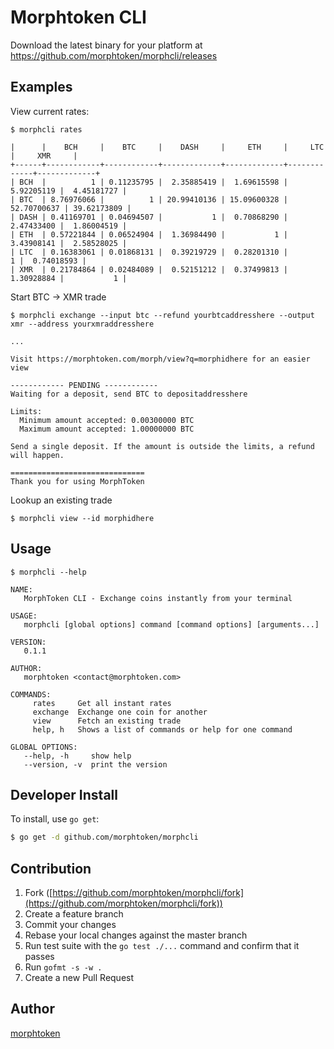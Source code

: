 # Morphtoken CLI

Download the latest binary for your platform at https://github.com/morphtoken/morphcli/releases


## Examples

View current rates:

```
$ morphcli rates

|      |    BCH     |    BTC     |    DASH     |     ETH     |     LTC     |     XMR     |
+------+------------+------------+-------------+-------------+-------------+-------------+
| BCH  |          1 | 0.11235795 |  2.35885419 |  1.69615598 |  5.92205119 |  4.45181727 |
| BTC  | 8.76976066 |          1 | 20.99410136 | 15.09600328 | 52.70700637 | 39.62173809 |
| DASH | 0.41169701 | 0.04694507 |           1 |  0.70868290 |  2.47433400 |  1.86004519 |
| ETH  | 0.57221844 | 0.06524904 |  1.36984490 |           1 |  3.43908141 |  2.58528025 |
| LTC  | 0.16383061 | 0.01868131 |  0.39219729 |  0.28201310 |           1 |  0.74018593 |
| XMR  | 0.21784864 | 0.02484089 |  0.52151212 |  0.37499813 |  1.30928884 |           1 |
```

Start BTC -> XMR trade

```
$ morphcli exchange --input btc --refund yourbtcaddresshere --output xmr --address yourxmraddresshere

...

Visit https://morphtoken.com/morph/view?q=morphidhere for an easier view

------------ PENDING ------------
Waiting for a deposit, send BTC to depositaddresshere

Limits:
  Minimum amount accepted: 0.00300000 BTC
  Maximum amount accepted: 1.00000000 BTC

Send a single deposit. If the amount is outside the limits, a refund will happen.

==============================
Thank you for using MorphToken
```

Lookup an existing trade

```
$ morphcli view --id morphidhere
```


## Usage

```
$ morphcli --help

NAME:
   MorphToken CLI - Exchange coins instantly from your terminal

USAGE:
   morphcli [global options] command [command options] [arguments...]

VERSION:
   0.1.1

AUTHOR:
   morphtoken <contact@morphtoken.com>

COMMANDS:
     rates     Get all instant rates
     exchange  Exchange one coin for another
     view      Fetch an existing trade
     help, h   Shows a list of commands or help for one command

GLOBAL OPTIONS:
   --help, -h     show help
   --version, -v  print the version
```

## Developer Install

To install, use `go get`:

```bash
$ go get -d github.com/morphtoken/morphcli
```

## Contribution

1. Fork ([https://github.com/morphtoken/morphcli/fork](https://github.com/morphtoken/morphcli/fork))
1. Create a feature branch
1. Commit your changes
1. Rebase your local changes against the master branch
1. Run test suite with the `go test ./...` command and confirm that it passes
1. Run `gofmt -s -w .`
1. Create a new Pull Request

## Author

[morphtoken](https://github.com/morphtoken)
